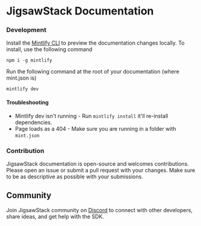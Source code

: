 # JigsawStack Documentation

### Development

Install the [Mintlify CLI](https://www.npmjs.com/package/mintlify) to preview the documentation changes locally. To install, use the following command

```
npm i -g mintlify
```

Run the following command at the root of your documentation (where mint.json is)

```
mintlify dev
```

#### Troubleshooting

- Mintlify dev isn't running - Run `mintlify install` it'll re-install dependencies.
- Page loads as a 404 - Make sure you are running in a folder with `mint.json`

### Contribution

JigsawStack documentation is open-source and welcomes contributions. Please open an issue or submit a pull request with your changes. Make sure to be as descriptive as possible with your submissions.

## Community

Join JigsawStack community on [Discord](https://discord.gg/dj8fMBpnqd) to connect with other developers, share ideas, and get help with the SDK.
